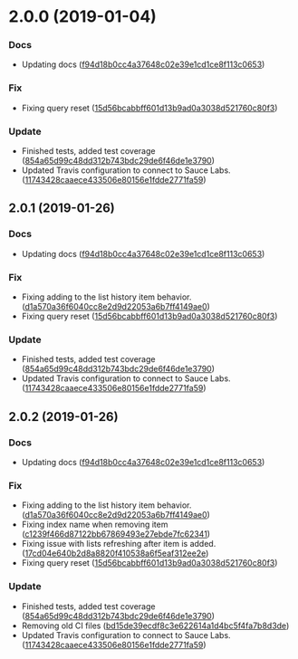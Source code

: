 <a name="2.0.0"></a>
# 2.0.0 (2019-01-04)


### Docs

* Updating docs ([f94d18b0cc4a37648c02e39e1cd1ce8f113c0653](https://github.com/advanced-rest-client/history-list-mixin/commit/f94d18b0cc4a37648c02e39e1cd1ce8f113c0653))

### Fix

* Fixing query reset ([15d56bcabbff601d13b9ad0a3038d521760c80f3](https://github.com/advanced-rest-client/history-list-mixin/commit/15d56bcabbff601d13b9ad0a3038d521760c80f3))

### Update

* Finished tests, added test coverage ([854a65d99c48dd312b743bdc29de6f46de1e3790](https://github.com/advanced-rest-client/history-list-mixin/commit/854a65d99c48dd312b743bdc29de6f46de1e3790))
* Updated Travis configuration to connect to Sauce Labs. ([11743428caaece433506e80156e1fdde2771fa59](https://github.com/advanced-rest-client/history-list-mixin/commit/11743428caaece433506e80156e1fdde2771fa59))



## 2.0.1 (2019-01-26)


### Docs

* Updating docs ([f94d18b0cc4a37648c02e39e1cd1ce8f113c0653](https://github.com/advanced-rest-client/history-list-mixin/commit/f94d18b0cc4a37648c02e39e1cd1ce8f113c0653))

### Fix

* Fixing adding to the list history item behavior. ([d1a570a36f6040cc8e2d9d22053a6b7ff4149ae0](https://github.com/advanced-rest-client/history-list-mixin/commit/d1a570a36f6040cc8e2d9d22053a6b7ff4149ae0))
* Fixing query reset ([15d56bcabbff601d13b9ad0a3038d521760c80f3](https://github.com/advanced-rest-client/history-list-mixin/commit/15d56bcabbff601d13b9ad0a3038d521760c80f3))

### Update

* Finished tests, added test coverage ([854a65d99c48dd312b743bdc29de6f46de1e3790](https://github.com/advanced-rest-client/history-list-mixin/commit/854a65d99c48dd312b743bdc29de6f46de1e3790))
* Updated Travis configuration to connect to Sauce Labs. ([11743428caaece433506e80156e1fdde2771fa59](https://github.com/advanced-rest-client/history-list-mixin/commit/11743428caaece433506e80156e1fdde2771fa59))



## 2.0.2 (2019-01-26)


### Docs

* Updating docs ([f94d18b0cc4a37648c02e39e1cd1ce8f113c0653](https://github.com/advanced-rest-client/history-list-mixin/commit/f94d18b0cc4a37648c02e39e1cd1ce8f113c0653))

### Fix

* Fixing adding to the list history item behavior. ([d1a570a36f6040cc8e2d9d22053a6b7ff4149ae0](https://github.com/advanced-rest-client/history-list-mixin/commit/d1a570a36f6040cc8e2d9d22053a6b7ff4149ae0))
* Fixing index name when removing item ([c1239f466d87122bb67869493e27ebde7fc62341](https://github.com/advanced-rest-client/history-list-mixin/commit/c1239f466d87122bb67869493e27ebde7fc62341))
* Fixing issue with lists refreshing after item is added. ([17cd04e640b2d8a8820f410538a6f5eaf312ee2e](https://github.com/advanced-rest-client/history-list-mixin/commit/17cd04e640b2d8a8820f410538a6f5eaf312ee2e))
* Fixing query reset ([15d56bcabbff601d13b9ad0a3038d521760c80f3](https://github.com/advanced-rest-client/history-list-mixin/commit/15d56bcabbff601d13b9ad0a3038d521760c80f3))

### Update

* Finished tests, added test coverage ([854a65d99c48dd312b743bdc29de6f46de1e3790](https://github.com/advanced-rest-client/history-list-mixin/commit/854a65d99c48dd312b743bdc29de6f46de1e3790))
* Removing old CI files ([bd15de39ecdf8c3e622614a1d4bc5f4fa7b8d3de](https://github.com/advanced-rest-client/history-list-mixin/commit/bd15de39ecdf8c3e622614a1d4bc5f4fa7b8d3de))
* Updated Travis configuration to connect to Sauce Labs. ([11743428caaece433506e80156e1fdde2771fa59](https://github.com/advanced-rest-client/history-list-mixin/commit/11743428caaece433506e80156e1fdde2771fa59))



